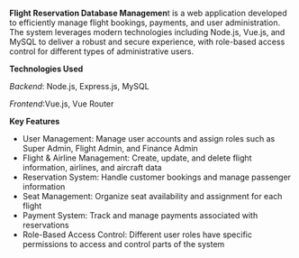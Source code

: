 **Flight Reservation Database Managemen**t is a web application developed to efficiently manage flight bookings, payments, and user administration. The system leverages modern technologies including Node.js, Vue.js, and MySQL to deliver a robust and secure experience, with role-based access control for different types of administrative users.

**Technologies Used**

*Backend*: Node.js, Express.js, MySQL

*Frontend*:Vue.js, Vue Router 

**Key Features**
- User Management: Manage user accounts and assign roles such as Super Admin, Flight Admin, and Finance Admin
- Flight & Airline Management: Create, update, and delete flight information, airlines, and aircraft data
- Reservation System: Handle customer bookings and manage passenger information
- Seat Management: Organize seat availability and assignment for each flight
- Payment System: Track and manage payments associated with reservations
- Role-Based Access Control: Different user roles have specific permissions to access and control parts of the system

